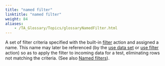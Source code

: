 ```yaml
--- 
title: "named filter"
linktitle: "named filter"
weight: 84
aliases: 
    - /TA_Glossary/Topics/glossaryNamedFilter.html
---
```


A set of filter criteria specified with the built-in [filter](/TA_Automation/Topics/bia_filter.html) action and assigned a name. This name may later be referenced \(by the [use data set](/TA_Automation/Topics/bia_use_data_set.html) or [use filter](/TA_Automation/Topics/bia_use_filter.html) action\) so as to apply the filter to incoming data for a test, eliminating rows not matching the criteria. \(See also [Named filters](/TA_Tutorials/Topics/Named_data_set_filters.html)\).

